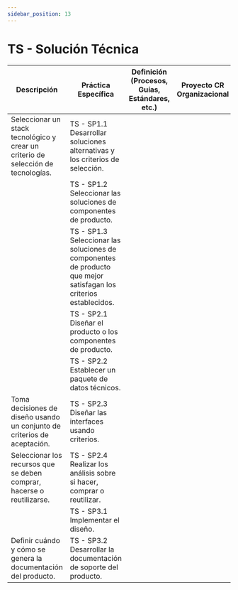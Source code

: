 ```yaml
---
sidebar_position: 13
---
```


# TS - Solución Técnica

| Descripción                                                                       | Práctica Específica                                                                                               | Definición (Procesos, Guías, Estándares, etc.) | Proyecto CR Organizacional | Proyecto Zeitgeist | Proyecto Departamental |
| --------------------------------------------------------------------------------- | ----------------------------------------------------------------------------------------------------------------- | ---------------------------------------------- | -------------------------- | ------------------ | ---------------------- |
| Seleccionar un stack tecnológico y crear un criterio de selección de tecnologías. | TS - SP1.1 Desarrollar soluciones alternativas y los criterios de selección.                                      |                                                |                            |                    |                        |
|                                                                                   | TS - SP1.2 Seleccionar las soluciones de componentes de producto.                                                 |                                                |                            |                    |                        |
|                                                                                   | TS - SP1.3 Seleccionar las soluciones de componentes de producto que mejor satisfagan los criterios establecidos. |                                                |                            |                    |                        |
|                                                                                   | TS - SP2.1 Diseñar el producto o los componentes de producto.                                                     |                                                |                            |                    |                        |
|                                                                                   | TS - SP2.2 Establecer un paquete de datos técnicos.                                                               |                                                |                            |                    |                        |
| Toma decisiones de diseño usando un conjunto de criterios de aceptación.          | TS - SP2.3 Diseñar las interfaces usando criterios.                                                               |                                                |                            |                    |                        |
| Seleccionar los recursos que se deben comprar, hacerse o reutilizarse.            | TS - SP2.4 Realizar los análisis sobre si hacer, comprar o reutilizar.                                            |                                                |                            |                    |                        |
|                                                                                   | TS - SP3.1 Implementar el diseño.                                                                                 |                                                |                            |                    |                        |
| Definir cuándo y cómo se genera la documentación del producto.                    | TS - SP3.2 Desarrollar la documentación de soporte del producto.                                                  |                                                |                            |                    |                        |
